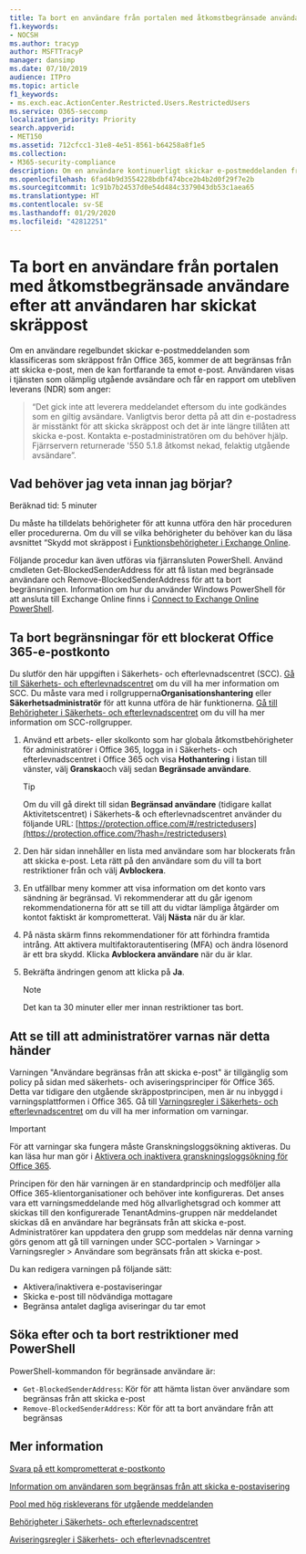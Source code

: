 ```yaml
---
title: Ta bort en användare från portalen med åtkomstbegränsade användare efter att användaren har skickat skräppost
f1.keywords:
- NOCSH
ms.author: tracyp
author: MSFTTracyP
manager: dansimp
ms.date: 07/10/2019
audience: ITPro
ms.topic: article
f1_keywords:
- ms.exch.eac.ActionCenter.Restricted.Users.RestrictedUsers
ms.service: O365-seccomp
localization_priority: Priority
search.appverid:
- MET150
ms.assetid: 712cfcc1-31e8-4e51-8561-b64258a8f1e5
ms.collection:
- M365-security-compliance
description: Om en användare kontinuerligt skickar e-postmeddelanden från Office 365 som klassificeras som skräppost, begränsas de från att skicka fler meddelanden.
ms.openlocfilehash: 6fad4b9d3554228bdbf474bce2b4b2d0f29f7e2b
ms.sourcegitcommit: 1c91b7b24537d0e54d484c3379043db53c1aea65
ms.translationtype: HT
ms.contentlocale: sv-SE
ms.lasthandoff: 01/29/2020
ms.locfileid: "42812251"
---
```

# <a name="removing-a-user-from-the-restricted-users-portal-after-sending-spam-email"></a>Ta bort en användare från portalen med åtkomstbegränsade användare efter att användaren har skickat skräppost

Om en användare regelbundet skickar e-postmeddelanden som klassificeras som skräppost från Office 365, kommer de att begränsas från att skicka e-post, men de kan fortfarande ta emot e-post. Användaren visas i tjänsten som olämplig utgående avsändare och får en rapport om utebliven leverans (NDR) som anger:

> “Det gick inte att leverera meddelandet eftersom du inte godkändes som en giltig avsändare. Vanligtvis beror detta på att din e-postadress är misstänkt för att skicka skräppost och det är inte längre tillåten att skicka e-post.  Kontakta e-postadministratören om du behöver hjälp. Fjärrservern returnerade '550 5.1.8 åtkomst nekad, felaktig utgående avsändare”.

## <a name="what-do-you-need-to-know-before-you-begin"></a>Vad behöver jag veta innan jag börjar?
<a name="sectionSection0"> </a>

Beräknad tid: 5 minuter

Du måste ha tilldelats behörigheter för att kunna utföra den här proceduren eller procedurerna. Om du vill se vilka behörigheter du behöver kan du läsa avsnittet “Skydd mot skräppost i [Funktionsbehörigheter i Exchange Online](https://docs.microsoft.com/exchange/permissions-exo/feature-permissions).

Följande procedur kan även utföras via fjärransluten PowerShell. Använd cmdleten Get-BlockedSenderAddress för att få listan med begränsade användare och Remove-BlockedSenderAddress för att ta bort begränsningen. Information om hur du använder Windows PowerShell för att ansluta till Exchange Online finns i [Connect to Exchange Online PowerShell](https://docs.microsoft.com/powershell/exchange/exchange-online/connect-to-exchange-online-powershell/connect-to-exchange-online-powershell).

## <a name="remove-restrictions-for-a-blocked-office-365-email-account"></a>Ta bort begränsningar för ett blockerat Office 365-e-postkonto

Du slutför den här uppgiften i Säkerhets- och efterlevnadscentret (SCC). [Gå till Säkerhets- och efterlevnadscentret](../../compliance/go-to-the-securitycompliance-center.md) om du vill ha mer information om SCC. Du måste vara med i rollgrupperna**Organisationshantering** eller **Säkerhetsadministratör** för att kunna utföra de här funktionerna. [Gå till Behörigheter i Säkerhets- och efterlevnadscentret](permissions-in-the-security-and-compliance-center.md) om du vill ha mer information om SCC-rollgrupper.

1. Använd ett arbets- eller skolkonto som har globala åtkomstbehörigheter för administratörer i Office 365, logga in i Säkerhets- och efterlevnadscentret i Office 365 och visa **Hothantering** i listan till vänster, välj **Granska**och välj sedan **Begränsade användare**.

    > [!TIP]
    > Om du vill gå direkt till sidan **Begränsad användare** (tidigare kallat Aktivitetscentret) i Säkerhets-&amp; och efterlevnadscentret använder du följande URL: [https://protection.office.com/#/restrictedusers](https://protection.office.com/?hash=/restrictedusers)

2. Den här sidan innehåller en lista med användare som har blockerats från att skicka e-post.  Leta rätt på den användare som du vill ta bort restriktioner från och välj **Avblockera**.

3. En utfällbar meny kommer att visa information om det konto vars sändning är begränsad. Vi rekommenderar att du går igenom rekommendationerna för att se till att du vidtar lämpliga åtgärder om kontot faktiskt är komprometterat. Välj **Nästa** när du är klar.

4. På nästa skärm finns rekommendationer för att förhindra framtida intrång. Att aktivera multifaktorautentisering (MFA) och ändra lösenord är ett bra skydd. Klicka **Avblockera användare** när du är klar.

5. Bekräfta ändringen genom att klicka på **Ja**.

    > [!NOTE]
    > Det kan ta 30 minuter eller mer innan restriktioner tas bort.

## <a name="making-sure-admins-are-alerted-when-this-happens"></a>Att se till att administratörer varnas när detta händer

Varningen "Användare begränsas från att skicka e-post" är tillgänglig som policy på sidan med säkerhets- och aviseringsprinciper för Office 365. Detta var tidigare den utgående skräppostprincipen, men är nu inbyggd i varningsplattformen i Office 365. Gå till [Varningsregler i Säkerhets- och efterlevnadscentret](../../compliance/alert-policies.md) om du vill ha mer information om varningar.

> [!IMPORTANT]
> För att varningar ska fungera måste Granskningsloggsökning aktiveras. Du kan läsa hur man gör i [Aktivera och inaktivera granskningsloggsökning för Office 365](../../compliance/turn-audit-log-search-on-or-off.md).

Principen för den här varningen är en standardprincip och medföljer alla Office 365-klientorganisationer och behöver inte konfigureras. Det anses vara ett varningsmeddelande med hög allvarlighetsgrad och kommer att skickas till den konfigurerade TenantAdmins-gruppen när meddelandet skickas då en användare har begränsats från att skicka e-post. Administratörer kan uppdatera den grupp som meddelas när denna varning görs genom att gå till varningen under SCC-portalen > Varningar > Varningsregler > Användare som begränsats från att skicka e-post.

Du kan redigera varningen på följande sätt:
- Aktivera/inaktivera e-postaviseringar
- Skicka e-post till nödvändiga mottagare
- Begränsa antalet dagliga aviseringar du tar emot

## <a name="checking-for-and-removing-restrictions-using-powershell"></a>Söka efter och ta bort restriktioner med PowerShell
PowerShell-kommandon för begränsade användare är:
- `Get-BlockedSenderAddress`: Kör för att hämta listan över användare som begränsas från att skicka e-post
- `Remove-BlockedSenderAddress`: Kör för att ta bort användare från att begränsas

## <a name="for-more-information"></a>Mer information

[Svara på ett komprometterat e-postkonto](responding-to-a-compromised-email-account.md)

[Information om användaren som begränsas från att skicka e-postavisering](https://docs.microsoft.com/office365/securitycompliance/alert-policies)

[Pool med hög riskleverans för utgående meddelanden](high-risk-delivery-pool-for-outbound-messages.md)

[Behörigheter i Säkerhets- och efterlevnadscentret](permissions-in-the-security-and-compliance-center.md)

[Aviseringsregler i Säkerhets- och efterlevnadscentret](https://docs.microsoft.com/office365/securitycompliance/alert-policies)
